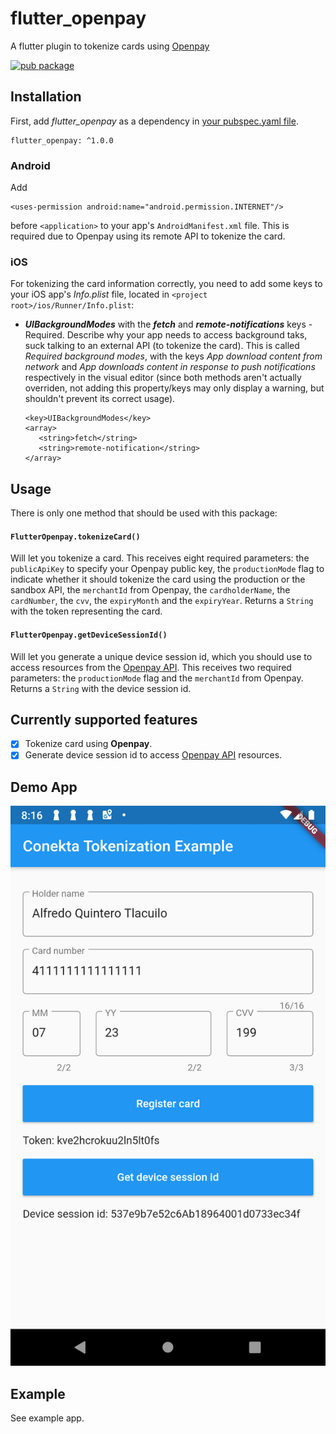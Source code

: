# flutter_openpay

A flutter plugin to tokenize cards using [Openpay](https://www.openpay.mx/)

[![pub package](https://img.shields.io/pub/v/flutter_openpay.svg)](https://pub.dartlang.org/packages/flutter_openpay)

## Installation

First, add _flutter_openpay_ as a dependency in [your pubspec.yaml file](https://flutter.io/platform-plugins/).

```
flutter_openpay: ^1.0.0
```

### Android

Add

```
<uses-permission android:name="android.permission.INTERNET"/>
```

before `<application>` to your app's `AndroidManifest.xml` file. This is required due to Openpay using its remote API to tokenize the card.

### iOS

For tokenizing the card information correctly, you need to add some keys to your iOS app's _Info.plist_ file, located in `<project root>/ios/Runner/Info.plist`:

- **_UIBackgroundModes_** with the **_fetch_** and **_remote-notifications_** keys - Required. Describe why your app needs to access background taks, suck talking to an external API (to tokenize the card). This is called _Required background modes_, with the keys _App download content from network_ and _App downloads content in response to push notifications_ respectively in the visual editor (since both methods aren't actually overriden, not adding this property/keys may only display a warning, but shouldn't prevent its correct usage).

  ```
  <key>UIBackgroundModes</key>
  <array>
     <string>fetch</string>
     <string>remote-notification</string>
  </array>
  ```

## Usage

There is only one method that should be used with this package:

#### `FlutterOpenpay.tokenizeCard()`

Will let you tokenize a card. This receives eight required parameters: the `publicApiKey` to specify your Openpay public key, the `productionMode` flag to indicate whether it should tokenize the card using the production or the sandbox API, the `merchantId` from Openpay, the `cardholderName`, the `cardNumber`, the `cvv`, the `expiryMonth` and the `expiryYear`. Returns a `String` with the token representing the card.

#### `FlutterOpenpay.getDeviceSessionId()`

Will let you generate a unique device session id, which you should use to access resources from the [Openpay API](https://www.openpay.mx/docs/api/). This receives two required parameters: the `productionMode` flag and the `merchantId` from Openpay. Returns a `String` with the device session id.

## Currently supported features

- [x] Tokenize card using **Openpay**.
- [x] Generate device session id to access [Openpay API](https://www.openpay.mx/docs/api/) resources.

## Demo App

![Demo](https://github.com/alfredoqt/flutter_openpay/blob/master/example/example.png)

## Example

See example app.
